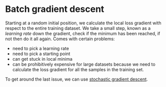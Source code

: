 # Batch gradient descent

Starting at a random initial position, we calculate the local loss gradient with
respect to the entire training dataset. We take a small step, known as a
*learning rate* down the gradient, check if the minimum has been reached, if not
then do it all again. Comes with certain problems:

- need to pick a learning rate
- need to pick a starting point
- can get stuck in local minima
- can be prohibitively expensive for large datasets because we need to calculate
  the loss gradient for all the samples in the training set.

To get around the last issue, we can use [stochastic gradient descent](202210141221.md).
